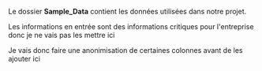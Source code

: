 Le dossier **Sample_Data** contient les données utilisées dans notre projet.

Les informations en entrée sont des informations critiques pour l'entreprise donc je ne vais pas les mettre ici 

Je vais donc faire une anonimisation de certaines colonnes avant de les ajouter ici